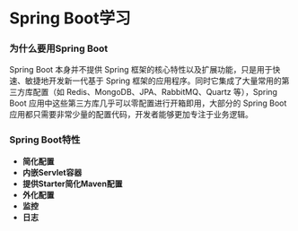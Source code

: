 # Spring Boot学习
### 为什么要用Spring Boot
Spring Boot 本身并不提供 Spring 框架的核心特性以及扩展功能，只是用于快速、敏捷地开发新一代基于 Spring 框架的应用程序。同时它集成了大量常用的第三方库配置（如 Redis、MongoDB、JPA、RabbitMQ、Quartz 等），Spring Boot 应用中这些第三方库几乎可以零配置进行开箱即用，大部分的 Spring Boot 应用都只需要非常少量的配置代码，开发者能够更加专注于业务逻辑。
### Spring Boot特性
- **简化配置**
- **内嵌Servlet容器**
- **提供Starter简化Maven配置**
- **外化配置**
- **监控**
- **日志**
